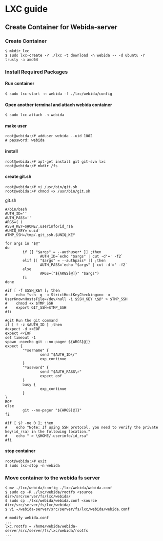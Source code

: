 # LXC guide

## Create Container for Webida-server

### Create Container

```
$ mkdir lxc
$ sudo lxc-create -P ./lxc -t download -n webida -- -d ubuntu -r trusty -a amd64
```

### Install Required Packages

#### Run container

```
$ sudo lxc-start -n webida -f ./lxc/webida/config
```
#### Open another terminal and attach webida container

```
$ sudo lxc-attach -n webida
```

#### make user

```
root@webida:/# adduser webida --uid 1002
# password: webida
```

#### install

```
root@webida:/# apt-get install git git-svn lxc
root@webida:/# mkdir /fs
```

#### create git.sh

```
root@webida:/# vi /usr/bin/git.sh
root@webida:/# chmod +x /usr/bin/git.sh
```

git.sh
```
#/bin/bash
AUTH_ID=''
AUTH_PASS=''
ARGS=( )
#SSH_KEY=$HOME/.userinfo/id_rsa
#UNIQ_KEY=`uuid`
#TMP_SSH=/tmp/.git_ssh.$UNIQ_KEY

for args in "$@"
do
        if [[ "$args" = --authuser* ]] ;then
                AUTH_ID=`echo "$args" | cut -d'=' -f2`
        elif [[ "$args" = --authpass* ]] ;then
                AUTH_PASS=`echo "$args" | cut -d'=' -f2`
        else
                ARGS=("${ARGS[@]}" "$args")
        fi
done

#if [ -f $SSH_KEY ]; then
#    echo "ssh -q -o StrictHostKeyChecking=no -o UserKnownHostsFile=/dev/null -i $SSH_KEY \$@" > $TMP_SSH
#    chmod +x $TMP_SSH
#    export GIT_SSH=$TMP_SSH
#fi

#git Run the git command
if [ ! -z $AUTH_ID ] ;then
#expect -d <<EOF
expect <<EOF
set timeout -1
spawn -noecho git --no-pager ${ARGS[@]}
expect {
        "*sername" {
                send "$AUTH_ID\r"
                exp_continue
        }
        "*assword" {
                send "$AUTH_PASS\r"
                expect eof
        }
        busy {
                exp_continue
        }
}
EOF
else
        git --no-pager "${ARGS[@]}"
fi

#if [ $? -ne 0 ]; then
#    echo "Note: If using SSH protocol, you need to verify the private key(id_rsa) in the following location."
#    echo " > \$HOME/.userinfo/id_rsa"
#fi

```

#### stop container

```
root@webida:/# exit
$ sudo lxc-stop -n webida
```

### Move container to the webida fs server

```
$ mv ./lxc/webida/config ./lxc/webida/webida.conf
$ sudo cp -R ./lxc/webida/rootfs <source dir>/src/server/fs/lxc/webida/
$ sudo cp ./lxc/webida/webida.conf <source dir>/src/server/fs/lxc/webida/
$ vi ~/webida-server/src/server/fs/lxc/webida/webida.conf

# modify webida.conf
...
lxc.rootfs = /home/webida/webida-server/src/server/fs/lxc/webida/rootfs
...
```
